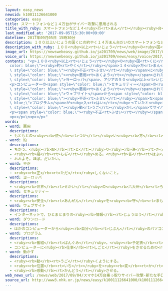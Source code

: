 ```yaml
---
layout: easy_news
newsid: k10011126641000
categories: easy
title: スマートフォンなど１４万台がサイバー攻撃に悪用される
title_with_ruby: スマートフォンなど１４<ruby>万<rt>まん</rt></ruby><ruby>台<rt>だい</rt></ruby>がサイバー<ruby>攻撃<rt>こうげき</rt></ruby>に<ruby>悪用<rt>あくよう</rt></ruby>される
last_modified_at: '2017-09-05T15:30:00+09:00'
datetime: 2017年09月05日 15時30分
description: １００以上いじょうの国くにの約やく１４万まん台だいのスマートフォンなどが、会社かいしゃなどのコンピューターに不正ふせいに入はいる「サイバー攻撃こうげき」に悪用あくようされたことがわかりました。
description_with_ruby: １００<ruby>以上<rt>いじょう</rt></ruby>の<ruby>国<rt>くに</rt></ruby>の<ruby>約<rt>やく</rt></ruby>１４<ruby>万<rt>まん</rt></ruby><ruby>台<rt>だい</rt></ruby>のスマートフォンなどが、<ruby>会社<rt>かいしゃ</rt></ruby>などのコンピューターに<ruby>不正<rt>ふせい</rt></ruby>に<ruby>入<rt>はい</rt></ruby>る「サイバー<ruby>攻撃<rt>こうげき</rt></ruby>」に<ruby>悪用<rt>あくよう</rt></ruby>されたことがわかりました。
image_url: https://newswebeasy.github.io/ja201709/news/web/image/2017/09/05/k10011126641000.jpg
voice_url: https://newswebeasy.github.io/ja201709/news/easy/voice/2017/09/05/k10011126641000.mp3
contents: "<p>１００<ruby>以上<rt>いじょう</rt></ruby>の<ruby>国<rt>くに</rt></ruby>の<span style=\"\
  color: blue;\"><ruby>約<rt>やく</rt></ruby></span>１４<ruby>万<rt>まん</rt></ruby><ruby>台<rt>だい</rt></ruby>のスマートフォンなどが、<ruby>会社<rt>かいしゃ</rt></ruby>などのコンピューターに<span\
  \ style=\"color: blue;\"><ruby>不正<rt>ふせい</rt></ruby></span>に<ruby>入<rt>はい</rt></ruby>る「サイバー<ruby>攻撃<rt>こうげき</rt></ruby>」に<span\
  \ style=\"color: blue;\"><ruby>悪用<rt>あくよう</rt></ruby></span>されたことがわかりました。アメリカや<span\
  \ style=\"color: blue;\">ヨーロッパ</span>、アジアの５０<ruby>以上<rt>いじょう</rt></ruby>の<ruby>会社<rt>かいしゃ</rt></ruby>で、インターネットを<ruby>使<rt>つか</rt></ruby>って<ruby>仕事<rt>しごと</rt></ruby>ができなくなったりしました。</p>\n\
  <p>コンピューターの<span style=\"color: blue;\">セキュリティー</span>の<ruby>会社<rt>かいしゃ</rt></ruby>によると、グーグルの「アンドロイド」を<ruby>使<rt>つか</rt></ruby>っているスマートフォンなどが<span\
  \ style=\"color: blue;\"><ruby>悪用<rt>あくよう</rt></ruby></span>されていました。<ruby>会社<rt>かいしゃ</rt></ruby>は、グーグルの<span\
  \ style=\"color: blue;\">ウェブサイト</span>から<span style=\"color: blue;\">ダウンロード</span>できるアプリに、<span\
  \ style=\"color: blue;\"><ruby>不正<rt>ふせい</rt></ruby></span>な<span style=\"color:\
  \ blue;\">プログラム</span>が<ruby>入<rt>はい</rt></ruby>っていたと<ruby>考<rt>かんが</rt></ruby>えています。このアプリが<ruby>入<rt>はい</rt></ruby>ったスマートフォンなどを、<ruby>誰<rt>だれ</rt></ruby>かが<ruby>別<rt>べつ</rt></ruby>の<ruby>場所<rt>ばしょ</rt></ruby>から<span\
  \ style=\"color: blue;\"><ruby>動<rt>うご</rt></ruby>かし</span>てサイバー<ruby>攻撃<rt>こうげき</rt></ruby>をしたと<ruby>言<rt>い</rt></ruby>っています。</p>\n\
  <p><span style=\"color: blue;\"><ruby>不正<rt>ふせい</rt></ruby></span>なアプリは３００<ruby>個<rt>こ</rt></ruby>ぐらい<ruby>見<rt>み</rt></ruby>つかって、グーグルは<ruby>全部<rt>ぜんぶ</rt></ruby><ruby>消<rt>け</rt></ruby>したと<ruby>言<rt>い</rt></ruby>っています。</p>\n\
  <p></p>\n<p></p>"
words:
- word: 悪用
  descriptions:
  - もともとの<ruby><rb>使</rb><rt>つか</rt></ruby>い<ruby><rb>方</rb><rt>かた</rt></ruby>から<ruby><rb>外</rb><rt>はず</rt></ruby>れて、よくないことに<ruby><rb>使</rb><rt>つか</rt></ruby>うこと。
- word: 約
  descriptions:
  - ちかう。<ruby><rb>取</rb><rt>と</rt></ruby>り<ruby><rb>決</rb><rt>き</rt></ruby>める。
  - <ruby><rb>縮</rb><rt>ちぢ</rt></ruby>める。<ruby><rb>省</rb><rt>はぶ</rt></ruby>く。<ruby><rb>簡単</rb><rt>かんたん</rt></ruby>にする。
  - おおよそ。ほぼ。だいたい。
- word: 不正
  descriptions:
  - <ruby><rb>正</rb><rt>ただ</rt></ruby>しくないこと。
- word: ヨーロッパ
  descriptions:
  - <ruby><rb>世界</rb><rt>せかい</rt></ruby>の<ruby><rb>六大州</rb><rt>ろくだいしゅう</rt></ruby>の<ruby><rb>一</rb><rt>ひと</rt></ruby>つ。アジアの<ruby><rb>北西</rb><rt>ほくせい</rt></ruby>、アフリカの<ruby><rb>北</rb><rt>きた</rt></ruby>にある。<ruby><rb>産業</rb><rt>さんぎょう</rt></ruby>や<ruby><rb>文化</rb><rt>ぶんか</rt></ruby>が<ruby><rb>発達</rb><rt>はったつ</rt></ruby>した<ruby><rb>国</rb><rt>くに</rt></ruby>が<ruby><rb>多</rb><rt>おお</rt></ruby>い。
- word: セキュリティー
  descriptions:
  - <ruby><rb>安全</rb><rt>あんぜん</rt></ruby>を<ruby><rb>守</rb><rt>まも</rt></ruby>ること。<ruby><rb>防犯</rb><rt>ぼうはん</rt></ruby>。
- word: ウェブサイト
  descriptions:
  - インターネットで、ひとまとまりの<ruby><rb>情報</rb><rt>じょうほう</rt></ruby>が<ruby><rb>置</rb><rt>お</rt></ruby>かれている<ruby><rb>場所</rb><rt>ばしょ</rt></ruby>。サイト。
- word: ダウンロード
  descriptions:
  - ほかのコンピューターから<ruby><rb>自分</rb><rt>じぶん</rt></ruby>のパソコンなどに、<ruby><rb>必要</rb><rt>ひつよう</rt></ruby>なデータを<ruby><rb>取</rb><rt>と</rt></ruby>り<ruby><rb>入</rb><rt>い</rt></ruby>れること。
- word: プログラム
  descriptions:
  - <ruby><rb>番組</rb><rt>ばんぐみ</rt></ruby>。<ruby><rb>予定表</rb><rt>よていひょう</rt></ruby>。
  - コンピューターに<ruby><rb>仕事</rb><rt>しごと</rt></ruby>をさせるための<ruby><rb>手順</rb><rt>てじゅん</rt></ruby>や<ruby><rb>方法</rb><rt>ほうほう</rt></ruby>をコンピューター<ruby><rb>用</rb><rt>よう</rt></ruby>のことばで<ruby><rb>書</rb><rt>か</rt></ruby>くこと。また、<ruby><rb>書</rb><rt>か</rt></ruby>いたもの。
- word: 動かす
  descriptions:
  - <ruby><rb>動</rb><rt>うご</rt></ruby>くようにする。
  - <ruby><rb>位置</rb><rt>いち</rt></ruby>を<ruby><rb>変</rb><rt>か</rt></ruby>える。
  - <ruby><rb>感動</rb><rt>かんどう</rt></ruby>させる。
web_news_url: /news/web/2017/09/04/スマホ14万台乗っ取りサイバー攻撃-新たな手口に警戒を/
source_url: http://www3.nhk.or.jp/news/easy/k10011126641000/k10011126641000.html
...
```

